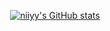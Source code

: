 <p align="center"/>
<a align="center" href="http://www.github.com/niiyy"><img src="https://github-readme-stats.vercel.app/api?username=niiyy&theme=github_dark&show_icons=true&count_private=true" alt="niiyy's GitHub stats" /></a>
</p>
